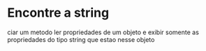 # Encontre a string
 ciar um metodo ler propriedades de um objeto e exibir somente as propriedades do tipo string que estao nesse objeto 
